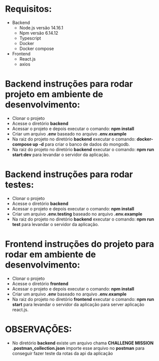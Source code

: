 Requisitos:
============

- Backend
    - Node.js versão 14.16.1
    - Npm versão 6.14.12
    - Typescript
    - Docker
    - Docker compose
- Frontend
    - React.js
    - axios


Backend instruções para rodar projeto em ambiente de desenvolvimento:
=======================================================================

- Clonar o projeto
- Acesse o diretório **backend**
- Acessar o projeto e depois executar o comando: **npm install**
- Criar um arquivo **.env** baseado no arquivo **.env.example**
- Na raiz do projeto no diretório **backend** executar o comando: **docker-compose up -d** para criar o banco de dados do mongodb.
- Na raiz do projeto no diretório **backend** executar o comando: **npm run start:dev** para levandar o servidor da aplicação.


Backend instruções para rodar testes:
========================================

- Clonar o projeto
- Acesse o diretório **backend**
- Acessar o projeto e depois executar o comando: **npm install**
- Criar um arquivo **.env.testing** baseado no arquivo **.env.example**
- Na raiz do projeto no diretório **backend** executar o comando: **npm run test** para levandar o servidor da aplicação.


Frontend instruções do projeto para rodar em ambiente de desenvolvimento:
===========================================================================
- Clonar o projeto
- Acesse o diretório **frontend**
- Acessar o projeto e depois executar o comando: **npm install**
- Criar um arquivo **.env** baseado no arquivo **.env.example**
- Na raiz do projeto no diretório **frontend** executar o comando: **npm run start** para levandar o servidor da aplicação para server aplicação react.js.

OBSERVAÇÕES:
============

- No diretório **backend** existe um arquivo chama **CHALLENGE MISSION .postman_collection.json** importe esse arquivo no **postman** para conseguir fazer teste da rotas da api da aplicação